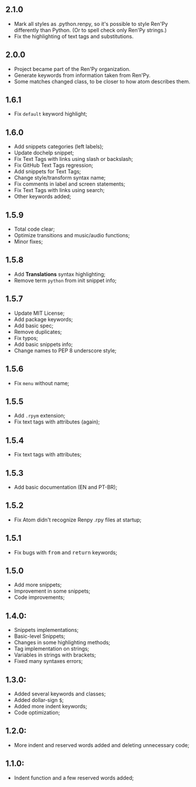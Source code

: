 ## 2.1.0
* Mark all styles as .python.renpy, so it's possible to style Ren'Py
  differently than Python. (Or to spell check only Ren'Py strings.)
* Fix the highlighting of text tags and substitutions.

## 2.0.0
* Project became part of the Ren'Py organization.
* Generate keywords from information taken from Ren'Py.
* Some matches changed class, to be closer to how atom describes them.

## 1.6.1
* Fix `default` keyword highlight;

## 1.6.0
* Add snippets categories (left labels);
* Update dochelp snippet;
* Fix Text Tags with links using slash or backslash;
* Fix GitHub Text Tags regression;
* Add snippets for Text Tags;
* Change style/transform syntax name;
* Fix comments in label and screen statements;
* Fix Text Tags with links using search;
* Other keywords added;

## 1.5.9
* Total code clear;
* Optimize transitions and music/audio functions;
* Minor fixes;

## 1.5.8
* Add **Translations** syntax highlighting;
* Remove term `python` from init snippet info;

## 1.5.7
* Update MIT License;
* Add package keywords;
* Add basic spec;
* Remove duplicates;
* Fix typos;
* Add basic snippets info;
* Change names to PEP 8 underscore style;

## 1.5.6
* Fix `menu` without name;

## 1.5.5
* Add `.rpym` extension;
* Fix text tags with attributes (again);

## 1.5.4
* Fix text tags with attributes;

## 1.5.3
* Add basic documentation (EN and PT-BR);

## 1.5.2
* Fix Atom didn't recognize Renpy .rpy files at startup;

## 1.5.1
* Fix bugs with <kbd>from</kbd> and <kbd>return</kbd> keywords;

## 1.5.0
* Add more snippets;
* Improvement in some snippets;
* Code improvements;

## 1.4.0:
* Snippets implementations;
* Basic-level Snippets;
* Changes in some highlighting methods;
* Tag implementation on strings;
* Variables in strings with brackets;
* Fixed many syntaxes errors;

## 1.3.0:
* Added several keywords and classes;
* Added dollar-sign <kbd>$</kbd>;
* Added more indent keywords;
* Code optimization;

## 1.2.0:
* More indent and reserved words added and deleting unnecessary code;

## 1.1.0:
* Indent function and a few reserved words added;
